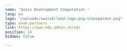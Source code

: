 ```yaml
---
name: 'Swiss Development Cooperation '
lang: en
logo: "/uploads/switzerland-logo-png-transparent.png"
type: unam_partners
link: https://www.eda.admin.ch/sdc
position: 14
hidden: false

---
```

